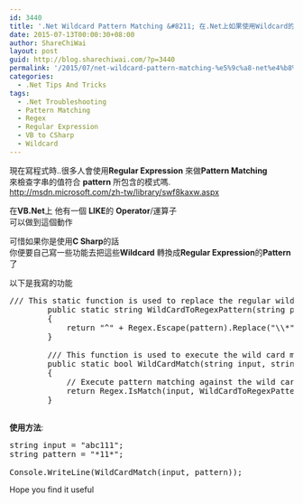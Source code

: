 ```yaml
---
id: 3440
title: '.Net Wildcard Pattern Matching &#8211; 在.Net上如果使用Wildcard的Pattern matching呢?'
date: 2015-07-13T00:00:30+08:00
author: ShareChiWai
layout: post
guid: http://blog.sharechiwai.com/?p=3440
permalink: '/2015/07/net-wildcard-pattern-matching-%e5%9c%a8-net%e4%b8%8a%e5%a6%82%e6%9e%9c%e4%bd%bf%e7%94%a8wildcard%e7%9a%84pattern-matching%e5%91%a2/'
categories:
  - .Net Tips And Tricks
tags:
  - .Net Troubleshooting
  - Pattern Matching
  - Regex
  - Regular Expression
  - VB to CSharp
  - Wildcard
---
```

現在寫程式時..很多人會使用**Regular Expression** 來做**Pattern Matching**  
來檢查字串的值符合 **pattern** 所包含的模式嗎.  
<a href="http://msdn.microsoft.com/zh-tw/library/swf8kaxw.aspx" target="_blank">http://msdn.microsoft.com/zh-tw/library/swf8kaxw.aspx</a>

在**VB.Net**上 他有一個 **LIKE**的 **Operator**/運算子  
可以做到這個動作

可惜如果你是使用**C Sharp**的話  
你便要自己寫一些功能去把這些**Wildcard** 轉換成**Regular Expression**的**Pattern**了

以下是我寫的功能

<pre>/// This static function is used to replace the regular wild card search text pattern to Regular Express pattern
        public static string WildCardToRegexPattern(string pattern)
        {
            return "^" + Regex.Escape(pattern).Replace("\\*", ".*").Replace("\\?", ".") + "$";
        }     

        /// This function is used to execute the wild card match which is similar to VB's LIKE function
        public static bool WildCardMatch(string input, string pattern)
        {
            // Execute pattern matching against the wild card after convert the wild card to Regular Expression pattern via WildCardToRegexPattern function
            return Regex.IsMatch(input, WildCardToRegexPattern(pattern));
        }

</pre>

**使用方法**:

<pre>string input = "abc111";
string pattern = "*11*";

Console.WriteLine(WildCardMatch(input, pattern));
</pre>

Hope you find it useful